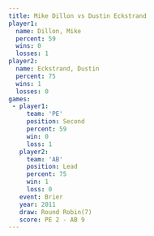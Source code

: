 ```yaml
---
title: Mike Dillon vs Dustin Eckstrand
player1:                 
  name: Dillon, Mike     
  percent: 59            
  wins: 0                
  losses: 1              
player2:                 
  name: Eckstrand, Dustin
  percent: 75            
  wins: 1                
  losses: 0              
games:
 - player1:          
     team: 'PE'      
     position: Second
     percent: 59     
     win: 0          
     loss: 1         
   player2:        
     team: 'AB'    
     position: Lead
     percent: 75   
     win: 1        
     loss: 0       
   event: Brier        
   year: 2011          
   draw: Round Robin(7)
   score: PE 2 - AB 9  
---
```

